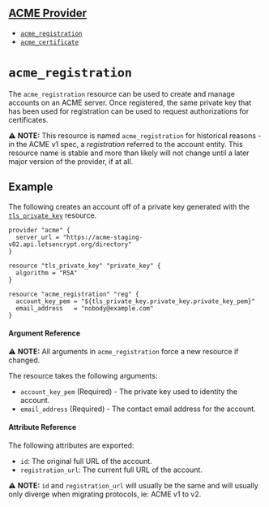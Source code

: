 ## [ACME Provider](README.md)

* [`acme_registration`](resource_acme_registration.md)
* [`acme_certificate`](resource_acme_certificate.md)

# `acme_registration`

The `acme_registration` resource can be used to create and manage accounts on an
ACME server. Once registered, the same private key that has been used for
registration can be used to request authorizations for certificates.

:warning: **NOTE:** This resource is named `acme_registration` for historical
reasons - in the ACME v1 spec, a _registration_ referred to the account entity.
This resource name is stable and more than likely will not change until a later
major version of the provider, if at all.

## Example

The following creates an account off of a private key generated with the
[`tls_private_key`][resource-tls-private-key] resource.

[resource-tls-private-key]: https://www.terraform.io/docs/providers/tls/r/private_key.html

```hcl
provider "acme" {
  server_url = "https://acme-staging-v02.api.letsencrypt.org/directory"
}

resource "tls_private_key" "private_key" {
  algorithm = "RSA"
}

resource "acme_registration" "reg" {
  account_key_pem = "${tls_private_key.private_key.private_key_pem}"
  email_address   = "nobody@example.com"
}
```

#### Argument Reference

:warning: **NOTE:** All arguments in `acme_registration` force a new resource if
changed.

The resource takes the following arguments:

* `account_key_pem` (Required) - The private key used to identity the account.
* `email_address` (Required) - The contact email address for the account.

#### Attribute Reference

The following attributes are exported:

* `id`: The original full URL of the account.
* `registration_url`: The current full URL of the account.

:warning: **NOTE:** `id` and `registration_url` will usually be the same and
will usually only diverge when migrating protocols, ie: ACME v1 to v2.

